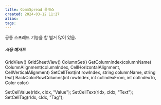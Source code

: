 ```yaml
---
title: CommSpread 클래스
created: 2024-03-12 11:27
alias:
tags:
---
```

공통 스프레드 기능을 함
별거 많이 있음.
##### 사용 메서드

GridView()
GridSheetView()
ColumnSet()
GetColumnIndex(columnName)
ColumnAlignment(columnIndex, CellHorizontalAlignment, CellVerticalAlignment)
SetCellText(int rowIndex, string columnName, string text)
BackColorRowColumns(int rowIndex, int colIndexFrom, int coIIndexTo, Color color)

SetCellValue(rIdx, cIdx, "Value");
SetCellText(rIdx, cIdx, "Text");
SetCellTag(rIdx, cIdx, "Tag");


